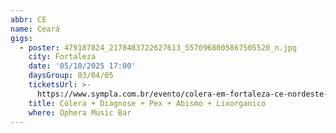 ```yaml
---
abbr: CE
name: Ceará
gigs:
  - poster: 479187824_2178483722627613_5570968005867505520_n.jpg
    city: Fortaleza
    date: '05/10/2025 17:00'
    daysGroup: 03/04/05
    ticketsUrl: >-
      https://www.sympla.com.br/evento/colera-em-fortaleza-ce-nordeste-tour-2025-ophera-music-bar/2839985
    title: Cólera + Diagnose + Pex + Abismo + Lixorganico
    where: Ophera Music Bar
---
```


